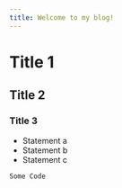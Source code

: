 ```yaml
---
title: Welcome to my blog!
---
```


# Title 1

## Title 2

### Title 3
- Statement a
- Statement b
- Statement c

```
Some Code
```

